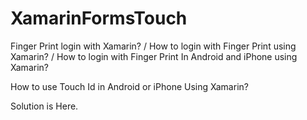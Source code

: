# XamarinFormsTouch
Finger Print login with Xamarin? / How to login with Finger Print using Xamarin? / How to login with Finger Print In Android and iPhone using Xamarin?

How to use Touch Id in Android or iPhone Using Xamarin?

Solution is Here.



